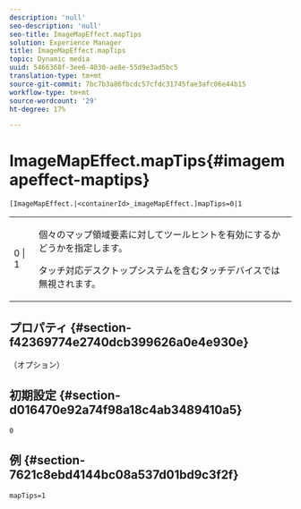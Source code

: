 ```yaml
---
description: 'null'
seo-description: 'null'
seo-title: ImageMapEffect.mapTips
solution: Experience Manager
title: ImageMapEffect.mapTips
topic: Dynamic media
uuid: 5466368f-3ee6-4030-ae8e-55d9e3ad5bc5
translation-type: tm+mt
source-git-commit: 7bc7b3a86fbcdc57cfdc31745fae3afc06e44b15
workflow-type: tm+mt
source-wordcount: '29'
ht-degree: 17%

---
```



# ImageMapEffect.mapTips{#imagemapeffect-maptips}

`[ImageMapEffect.|<containerId>_imageMapEffect.]mapTips=0|1`

<table id="table_3DBC5A70C9264CECA1CB3D1D08CEDF31"> 
 <tbody> 
  <tr> 
   <td colname="col1"> <p><span class="codeph"> 0 | 1</span> </p> </td> 
   <td colname="col2"> <p> 個々のマップ領域要素に対してツールヒントを有効にするかどうかを指定します。 </p> <p> タッチ対応デスクトップシステムを含むタッチデバイスでは無視されます。 </p> </td> 
  </tr> 
 </tbody> 
</table>

## プロパティ {#section-f42369774e2740dcb399626a0e4e930e}

（オプション）

## 初期設定 {#section-d016470e92a74f98a18c4ab3489410a5}

`0`

## 例 {#section-7621c8ebd4144bc08a537d01bd9c3f2f}

`mapTips=1`
